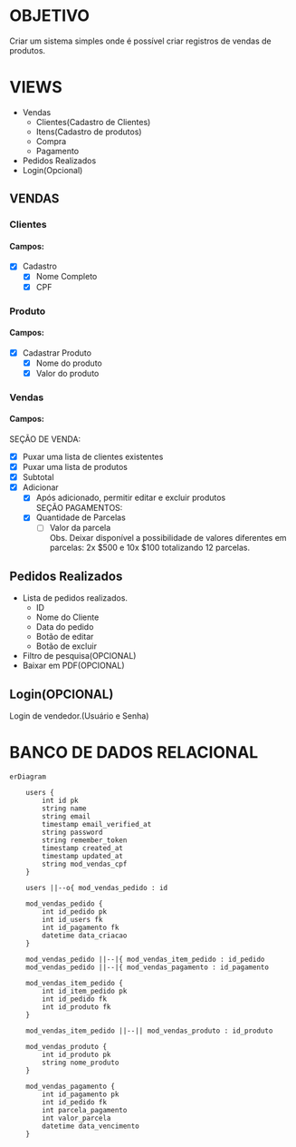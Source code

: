 # OBJETIVO

Criar um sistema simples onde é possível criar registros de vendas de produtos.

# VIEWS

- Vendas
    - Clientes(Cadastro de Clientes)
    - Itens(Cadastro de produtos)
    - Compra
    - Pagamento
- Pedidos Realizados
- Login(Opcional)

## VENDAS

### Clientes

#### **Campos:**

- [x] Cadastro
    - [x] Nome Completo
    - [x] CPF

### Produto

#### Campos:

- [x] Cadastrar Produto
    - [x] Nome do produto
    - [x] Valor do produto

### Vendas

#### **Campos:**

SEÇÃO DE VENDA:

- [x] Puxar uma lista de clientes existentes
- [x] Puxar uma lista de produtos
- [x] Subtotal
- [x] Adicionar
    - [x] Após adicionado, permitir editar e excluir produtos  
        SEÇÃO PAGAMENTOS:
    - [x] Quantidade de Parcelas
        - [ ] Valor da parcela  
            Obs. Deixar disponível a possibilidade de valores diferentes em parcelas: 2x $500 e 10x $100 totalizando 12 parcelas.

## Pedidos Realizados

- Lista de pedidos realizados.
    - ID
    - Nome do Cliente
    - Data do pedido
    - Botão de editar
    - Botão de excluir
- Filtro de pesquisa(OPCIONAL)
- Baixar em PDF(OPCIONAL)

## Login(OPCIONAL)

Login de vendedor.(Usuário e Senha)

# BANCO DE DADOS RELACIONAL

```mermaid
erDiagram
    
    users {
        int id pk
        string name
        string email
        timestamp email_verified_at
        string password
        string remember_token
        timestamp created_at
        timestamp updated_at
        string mod_vendas_cpf
    }
    
    users ||--o{ mod_vendas_pedido : id
    
    mod_vendas_pedido {
        int id_pedido pk
        int id_users fk
        int id_pagamento fk
        datetime data_criacao
    }
    
    mod_vendas_pedido ||--|{ mod_vendas_item_pedido : id_pedido
    mod_vendas_pedido ||--|{ mod_vendas_pagamento : id_pagamento
    
    mod_vendas_item_pedido {
        int id_item_pedido pk
        int id_pedido fk
        int id_produto fk
    }
    
    mod_vendas_item_pedido ||--|| mod_vendas_produto : id_produto
    
    mod_vendas_produto {
        int id_produto pk
        string nome_produto
    }
    
    mod_vendas_pagamento {
        int id_pagamento pk
        int id_pedido fk
        int parcela_pagamento
        int valor_parcela
        datetime data_vencimento
    }







```